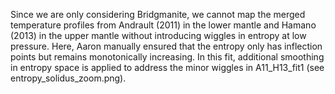 Since we are only considering Bridgmanite, we cannot map the merged temperature profiles from Andrault (2011) in the lower mantle and Hamano (2013) in the upper mantle without introducing wiggles in entropy at low pressure.  Here, Aaron manually ensured that the entropy only has inflection points but remains monotonically increasing.  In this fit, additional smoothing in entropy space is applied to address the minor wiggles in A11\_H13\_fit1 (see entropy\_solidus\_zoom.png).
